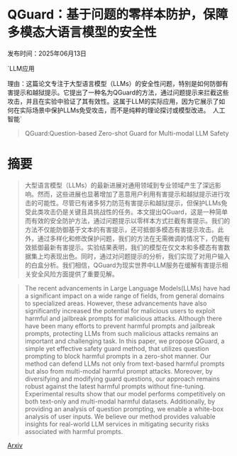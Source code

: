 # QGuard：基于问题的零样本防护，保障多模态大语言模型的安全性

发布时间：2025年06月13日

`LLM应用

理由：这篇论文专注于大型语言模型（LLMs）的安全性问题，特别是如何防御有害提示和越狱提示。它提出了一种名为QGuard的方法，通过问题提示来拦截这些攻击，并且在实验中验证了其有效性。这属于LLM的实际应用，因为它展示了如何在实际场景中保护LLMs免受攻击，而不是纯粹的理论探讨或模型改进。` `人工智能`

> QGuard:Question-based Zero-shot Guard for Multi-modal LLM Safety

# 摘要

> 大型语言模型（LLMs）的最新进展对通用领域到专业领域产生了深远影响。然而，这些进展也显著增加了恶意用户利用有害提示和越狱提示进行攻击的可能性。尽管已有诸多努力防范有害提示和越狱提示，但保护LLMs免受此类攻击仍是关键且具挑战性的任务。本文提出QGuard，这是一种简单而有效的安全防护方法，通过问题提示以零样本方式拦截有害提示。我们的方法不仅能防御基于文本的有害提示，还可抵御多模态有害提示攻击。此外，通过多样化和修改保护问题，我们的方法在无需微调的情况下，仍能有效抵御最新有害提示。实验结果表明，我们的模型在仅文本和多模态有害数据集上均表现出色。同时，通过对问题提示的分析，我们实现了对用户输入的白盒分析。我们相信，QGuard为现实世界中LLM服务在缓解有害提示相关安全风险方面提供了重要见解。

> The recent advancements in Large Language Models(LLMs) have had a significant impact on a wide range of fields, from general domains to specialized areas. However, these advancements have also significantly increased the potential for malicious users to exploit harmful and jailbreak prompts for malicious attacks. Although there have been many efforts to prevent harmful prompts and jailbreak prompts, protecting LLMs from such malicious attacks remains an important and challenging task. In this paper, we propose QGuard, a simple yet effective safety guard method, that utilizes question prompting to block harmful prompts in a zero-shot manner. Our method can defend LLMs not only from text-based harmful prompts but also from multi-modal harmful prompt attacks. Moreover, by diversifying and modifying guard questions, our approach remains robust against the latest harmful prompts without fine-tuning. Experimental results show that our model performs competitively on both text-only and multi-modal harmful datasets. Additionally, by providing an analysis of question prompting, we enable a white-box analysis of user inputs. We believe our method provides valuable insights for real-world LLM services in mitigating security risks associated with harmful prompts.

[Arxiv](https://arxiv.org/abs/2506.12299)